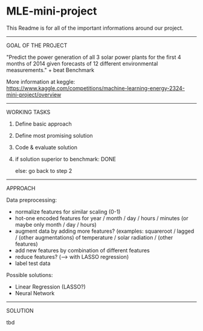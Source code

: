 # MLE-mini-project

This Readme is for all of the important informations around our project.

---

GOAL OF THE PROJECT

"Predict the power generation of all 3 solar power plants for the first 4 months of 2014 given forecasts of 12 different environmental measurements." + beat Benchmark

More information at keggle: https://www.kaggle.com/competitions/machine-learning-energy-2324-mini-project/overview

---

WORKING TASKS
1. Define basic approach
2. Define most promising solution
3. Code & evaluate solution
4. if solution superior to benchmark: DONE

   else: go back to step 2

---

APPROACH 

Data preprocessing:
- normalize features for similar scaling (0-1)
- hot-one encoded features for year / month / day / hours / minutes (or maybe only month / day / hours)
- augment data by adding more features? (examples: squareroot / lagged / (other augmentations) of temperature / solar radiation / (other features)
- add new features by combination of different features
- reduce features? (--> with LASSO regression)
- label test data

Possible solutions:
- Linear Regression (LASSO?)
- Neural Network

---

SOLUTION

tbd

